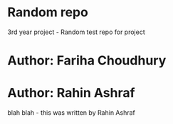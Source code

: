 # Random repo
3rd year project - Random test repo for project
# Author: Fariha Choudhury 
# Author: Rahin Ashraf

blah blah - this was written by Rahin Ashraf

